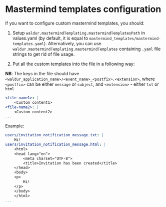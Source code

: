 <!-- EXTERNAL DOCUMENT
Source: https://code.opennodecloud.com/waldur/waldur-helm.git
Branch: master
Remote Path: docs//mastermind-templates.md
Local Path: docs/admin-guide/deployment/helm/docs/
Last Sync: 2025-10-30T12:02:12.022938

WARNING: This file is automatically synchronized from the source repository.
DO NOT EDIT this file directly. Changes will be overwritten.
Edit the source at: https://code.opennodecloud.com/waldur/waldur-helm.git/-/tree/master/docs//mastermind-templates.md
-->


# Mastermind templates configuration

If you want to configure custom mastermind templates, you should:

1. Setup `waldur.mastermindTemplating.mastermindTemplatesPath`
    in values.yaml (by default, it is equal to `mastermind_templates/mastermind-templates.yaml`).
    Alternatively, you can use `waldur.mastermindTemplating.mastermindTemplates` containing `.yaml`
    file strings to get rid of file usage.

2. Put all the custom templates into the file in a following way:

**NB**: The keys in the file should have `<waldur_application_name>/<event_name>_<postfix>.<extension>`, where `<postfix>` can be either `message` or `subject`, and `<extension>` - either `txt` or `html`

```yaml
<file-name1>: |
    <Custom content1>
<file-name2>: |
    <Custom content2>
...
```

Example:

```yaml
users/invitation_notification_message.txt: |
    Hi!
users/invitation_notification_message.html: |
    <html>
    <head lang="en">
        <meta charset="UTF-8">
        <title>Invitation has been created</title>
    </head>
    <body>
    <p>
        Hi!
    </p>
    </body>
    </html>
...
```

